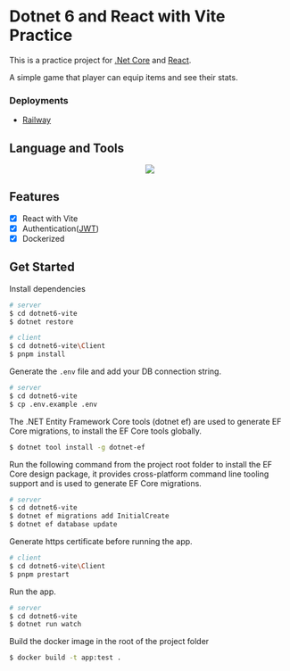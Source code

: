 ﻿#  Dotnet 6 and React with Vite Practice

This is a practice project for [.Net Core](https://dotnet.microsoft.com/) and [React](https://reactjs.org/).

A simple game that player can equip items and see their stats.

### Deployments

-   [Railway](https://dotnet6-vite-production.up.railway.app/)

## Language and Tools

<div align="center">
  <img src="https://skillicons.dev/icons?i=ts,cs,vite,react,dotnet,postgres,docker" />
</div>

## Features

 - [x] React with Vite
 - [x] Authentication([JWT](https://www.nuget.org/packages/Microsoft.AspNetCore.Authentication.JwtBearer/7.0.0-preview.6.22330.3))
 - [x] Dockerized

## Get Started

Install dependencies

```bash
# server
$ cd dotnet6-vite
$ dotnet restore

# client
$ cd dotnet6-vite\Client
$ pnpm install 
```

Generate the `.env` file and add your DB connection string.

```bash
# server
$ cd dotnet6-vite
$ cp .env.example .env
```

The .NET Entity Framework Core tools (dotnet ef) are used to generate EF Core migrations, to install the EF Core tools globally.

```bash
$ dotnet tool install -g dotnet-ef
```

Run the following command from the project root folder to install the EF Core design package, it provides cross-platform command line tooling support and is used to generate EF Core migrations.

```bash
# server
$ cd dotnet6-vite
$ dotnet ef migrations add InitialCreate
$ dotnet ef database update
```

Generate https certificate before running the app.

```bash
# client
$ cd dotnet6-vite\Client
$ pnpm prestart
```

Run the app.

```bash
# server
$ cd dotnet6-vite
$ dotnet run watch
```

Build the docker image in the root of the project folder

```bash
$ docker build -t app:test .
```